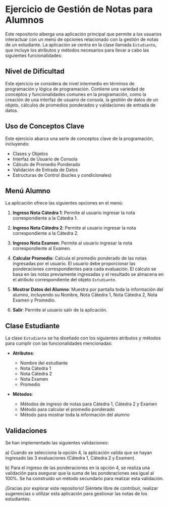 # Ejercicio de Gestión de Notas para Alumnos

Este repositorio alberga una aplicación principal que permite a los usuarios interactuar con un menú de opciones relacionado con la gestión de notas de un estudiante. La aplicación se centra en la clase llamada `Estudiante`, que incluye los atributos y métodos necesarios para llevar a cabo las siguientes funcionalidades:

## Nivel de Dificultad

Este ejercicio se considera de nivel intermedio en términos de programación y lógica de programación. Contiene una variedad de conceptos y funcionalidades comunes en la programación, como la creación de una interfaz de usuario de consola, la gestión de datos de un objeto, cálculos de promedios ponderados y validaciones de entrada de datos.

## Uso de Conceptos Clave

Este ejercicio abarca una serie de conceptos clave de la programación, incluyendo:

- Clases y Objetos
- Interfaz de Usuario de Consola
- Cálculo de Promedio Ponderado
- Validación de Entrada de Datos
- Estructuras de Control (bucles y condicionales)


## Menú Alumno

La aplicación ofrece las siguientes opciones en el menú:

1. **Ingreso Nota Cátedra 1**: Permite al usuario ingresar la nota correspondiente a la Cátedra 1.

2. **Ingreso Nota Cátedra 2**: Permite al usuario ingresar la nota correspondiente a la Cátedra 2.

3. **Ingreso Nota Examen**: Permite al usuario ingresar la nota correspondiente al Examen.

4. **Calcular Promedio**: Calcula el promedio ponderado de las notas ingresadas por el usuario. El usuario debe proporcionar las ponderaciones correspondientes para cada evaluación. El cálculo se basa en las notas previamente ingresadas y el resultado se almacena en el atributo correspondiente del objeto `Estudiante`.

5. **Mostrar Datos del Alumno**: Muestra por pantalla toda la información del alumno, incluyendo su Nombre, Nota Cátedra 1, Nota Cátedra 2, Nota Examen y Promedio.

6. **Salir**: Permite al usuario salir de la aplicación.

## Clase Estudiante

La clase `Estudiante` se ha diseñado con los siguientes atributos y métodos para cumplir con las funcionalidades mencionadas:

- **Atributos**:
  - Nombre del estudiante
  - Nota Cátedra 1
  - Nota Cátedra 2
  - Nota Examen
  - Promedio

- **Métodos**:
  - Métodos de ingreso de notas para Cátedra 1, Cátedra 2 y Examen
  - Método para calcular el promedio ponderado
  - Método para mostrar toda la información del alumno

## Validaciones

Se han implementado las siguientes validaciones:

a) Cuando se selecciona la opción 4, la aplicación valida que se hayan ingresado las 3 evaluaciones (Cátedra 1, Cátedra 2 y Examen).

b) Para el ingreso de las ponderaciones en la opción 4, se realiza una validación para asegurar que la suma de las ponderaciones sea igual al 100%. Se ha construido un método secundario para realizar esta validación.


¡Gracias por explorar este repositorio! Siéntete libre de contribuir, realizar sugerencias o utilizar esta aplicación para gestionar las notas de los estudiantes.

